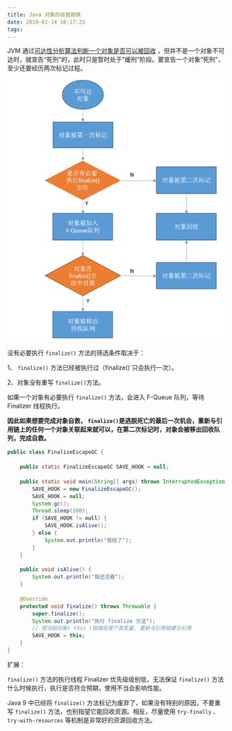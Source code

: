 ```yaml
---
title: Java 对象的自我救赎
date: 2019-01-14 16:17:23
tags:
---
```


JVM 通过[可达性分析算法判断一个对象是否可以被回收](http://wuzhangyang.com/2019/01/12/how-do-jvm-kown-if-an-object-can-be-recycled/) ，但并不是一个对象不可达时，就宣告“死刑”的，此时只是暂时处于”缓刑“阶段。要宣告一个对象“死刑”，至少还要经历两次标记过程。

![](https://raw.githubusercontent.com/zywudev/blog-source/master/image/java_object_self_redemption.png)



没有必要执行 `finalize()` 方法的筛选条件取决于：

1、 `finalize()` 方法已经被执行过（finalize()`只会执行一次）。

2、对象没有重写 `finalize()`方法。 

如果一个对象有必要执行  `finalize()` 方法，会进入 F-Queue 队列，等待 Finalizer 线程执行。

**因此如果想要完成对象自救， `finalize()`是逃脱死亡的最后一次机会，重新与引用链上的任何一个对象关联起来就可以，在第二次标记时，对象会被移出回收队列，完成自救。**

```java
public class FinalizeEscapeGC {

    public static FinalizeEscapeGC SAVE_HOOK = null;

    public static void main(String[] args) throws InterruptedException {
        SAVE_HOOK = new FinalizeEscapeGC();
        SAVE_HOOK = null;
        System.gc();
        Thread.sleep(500);
        if (SAVE_HOOK != null) {
            SAVE_HOOK.isAlive();
        } else {
            System.out.println("我挂了");
        }
    }

    public void isAlive() {
        System.out.println("我还活着");
    }

    @Override
    protected void finalize() throws Throwable {
        super.finalize();
        System.out.println("执行 finalize 方法");
        // 把当前对象( this )赋值给某个类变量, 重新与引用链建立引用
        SAVE_HOOK = this;
    }
}
```

扩展：

 `finalize()` 方法的执行线程 Finalizer 优先级级别低，无法保证  `finalize()` 方法什么时候执行，执行是否符合预期，使用不当会影响性能。

Java 9 中已经将  `finalize()` 方法标记为废弃了，如果没有特别的原因，不要重写  `finalize()` 方法，也别指望它能回收资源。相反，尽量使用 `try-finally` 、 `try-with-resources` 等机制是非常好的资源回收方法。
